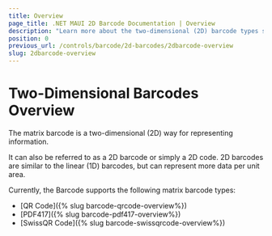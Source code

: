 ```yaml
---
title: Overview
page_title: .NET MAUI 2D Barcode Documentation | Overview
description: "Learn more about the two-dimensional (2D) barcode types supported by the Telerik UI for MAUI Barcode."
position: 0
previous_url: /controls/barcode/2d-barcodes/2dbarcode-overview
slug: 2dbarcode-overview
---
```


# Two-Dimensional Barcodes Overview

The matrix barcode is a two-dimensional (2D) way for representing information.

It can also be referred to as a 2D barcode or simply a 2D code. 2D barcodes are similar to the linear (1D) barcodes, but can represent more data per unit area.

Currently, the Barcode supports the following matrix barcode types:

* [QR Code]({% slug barcode-qrcode-overview%})
* [PDF417]({% slug barcode-pdf417-overview%})
* [SwissQR Code]({% slug barcode-swissqrcode-overview%})
